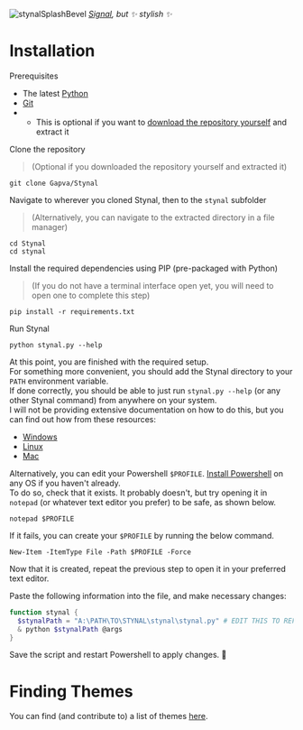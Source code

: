 ![stynalSplashBevel](https://github.com/Gapva/Stynal/assets/90116898/71cb1e33-c1a1-42de-872e-a3fe44874cb4)
*[Signal](https://signal.org/), but ✨ stylish ✨*

# Installation
Prerequisites
- The latest [Python](https://www.python.org/downloads/)
- [Git](https://git-scm.com/downloads)
- - This is optional if you want to [download the repository yourself](https://github.com/Gapva/Stynal/archive/refs/heads/main.zip) and extract it

Clone the repository
> (Optional if you downloaded the repository yourself and extracted it)
```console
git clone Gapva/Stynal
```

Navigate to wherever you cloned Stynal, then to the `stynal` subfolder
> (Alternatively, you can navigate to the extracted directory in a file manager)
```console
cd Stynal
cd stynal
```

Install the required dependencies using PIP (pre-packaged with Python)
> (If you do not have a terminal interface open yet, you will need to open one to complete this step)
```console
pip install -r requirements.txt
```

Run Stynal
```console
python stynal.py --help
```

At this point, you are finished with the required setup.  
For something more convenient, you should add the Stynal directory to your `PATH` environment variable.  
If done correctly, you should be able to just run `stynal.py --help` (or any other Stynal command) from anywhere on your system.  
I will not be providing extensive documentation on how to do this, but you can find out how from these resources:
- [Windows](https://stackoverflow.com/questions/44272416/how-to-add-a-folder-to-path-environment-variable-in-windows-10-with-screensho)
- [Linux](https://phoenixnap.com/kb/linux-add-to-path)
- [Mac](https://stackoverflow.com/questions/22465332/setting-path-environment-variable-in-osx-permanently)

Alternatively, you can edit your Powershell `$PROFILE`. [Install Powershell](https://learn.microsoft.com/en-us/powershell/scripting/install/installing-powershell?view=powershell-7.4) on any OS if you haven't already.  
To do so, check that it exists. It probably doesn't, but try opening it in `notepad` (or whatever text editor you prefer) to be safe, as shown below.
```console
notepad $PROFILE
```
If it fails, you can create your `$PROFILE` by running the below command.
```console
New-Item -ItemType File -Path $PROFILE -Force
```
Now that it is created, repeat the previous step to open it in your preferred text editor.

Paste the following information into the file, and make necessary changes:
```ps1
function stynal {
  $stynalPath = "A:\PATH\TO\STYNAL\stynal\stynal.py" # EDIT THIS TO REFLECT THE ACTUAL STYNAL PATH
  & python $stynalPath @args
}
```

Save the script and restart Powershell to apply changes. 🎉

# Finding Themes
You can find (and contribute to) a list of themes [here](https://github.com/Gapva/stynal-themes).
